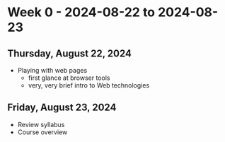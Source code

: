 # Week 0 - 2024-08-22 to 2024-08-23

## Thursday, August 22, 2024

- Playing with web pages
  - first glance at browser tools
  - very, very brief intro to Web technologies

## Friday, August 23, 2024

- Review syllabus
- Course overview
